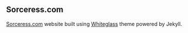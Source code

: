 ## Sorceress.com
[Sorceress.com](http://sorceress.com/) website built using [Whiteglass](https://github.com/yous/whiteglass/) theme powered by Jekyll.
